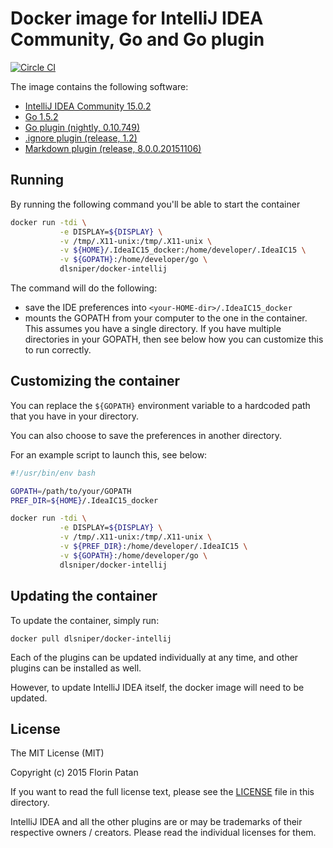 # Docker image for IntelliJ IDEA Community, Go and Go plugin

[![Circle CI](https://circleci.com/gh/dlsniper/docker-intellij.svg?style=svg)](https://circleci.com/gh/dlsniper/docker-intellij)

The image contains the following software:

- [IntelliJ IDEA Community 15.0.2](https://www.jetbrains.com/idea/)
- [Go 1.5.2](https://golang.org/)
- [Go plugin (nightly, 0.10.749)](https://plugins.jetbrains.com/plugin/5047)
- [.ignore plugin (release, 1.2)](https://plugins.jetbrains.com/plugin/7495)
- [Markdown plugin (release, 8.0.0.20151106)](https://plugins.jetbrains.com/plugin/5970)

## Running

By running the following command you'll be able to start the container

```bash
docker run -tdi \
           -e DISPLAY=${DISPLAY} \
           -v /tmp/.X11-unix:/tmp/.X11-unix \
           -v ${HOME}/.IdeaIC15_docker:/home/developer/.IdeaIC15 \
           -v ${GOPATH}:/home/developer/go \
           dlsniper/docker-intellij
```

The command will do the following:

- save the IDE preferences into `<your-HOME-dir>/.IdeaIC15_docker`
- mounts the GOPATH from your computer to the one in the container. This
assumes you have a single directory. If you have multiple directories in your
GOPATH, then see below how you can customize this to run correctly.

## Customizing the container

You can replace the `${GOPATH}` environment variable to a hardcoded path that
you have in your directory.

You can also choose to save the preferences in another directory.

For an example script to launch this, see below:

```bash
#!/usr/bin/env bash

GOPATH=/path/to/your/GOPATH
PREF_DIR=${HOME}/.IdeaIC15_docker

docker run -tdi \
           -e DISPLAY=${DISPLAY} \
           -v /tmp/.X11-unix:/tmp/.X11-unix \
           -v ${PREF_DIR}:/home/developer/.IdeaIC15 \
           -v ${GOPATH}:/home/developer/go \
           dlsniper/docker-intellij
```

## Updating the container

To update the container, simply run:

```shell
docker pull dlsniper/docker-intellij
```

Each of the plugins can be updated individually at any time, and other plugins
can be installed as well.

However, to update IntelliJ IDEA itself, the docker image will need to be
updated.

## License

The MIT License (MIT)

Copyright (c) 2015 Florin Patan

If you want to read the full license text, please see the [LICENSE](LICENSE) file
in this directory.

IntelliJ IDEA and all the other plugins are or may be trademarks of their
respective owners / creators. Please read the individual licenses for them.
